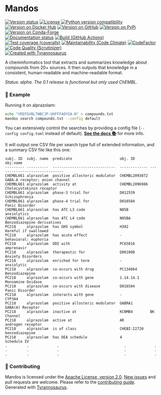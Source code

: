 # Mandos

[![Version status](https://img.shields.io/pypi/status/mandos)](https://pypi.org/project/mandos)
[![License](https://img.shields.io/badge/License-Apache%202.0-blue.svg)](https://opensource.org/licenses/Apache-2.0)
[![Python version compatibility](https://img.shields.io/pypi/pyversions/mandos)](https://pypi.org/project/mandos)
[![Version on Docker Hub](https://img.shields.io/docker/v/dmyersturnbull/mandos?color=green&label=Docker%20Hub)](https://hub.docker.com/repository/docker/dmyersturnbull/mandos)
[![Version on GitHub](https://img.shields.io/github/v/release/dmyersturnbull/mandos?include_prereleases&label=GitHub)](https://github.com/dmyersturnbull/mandos/releases)
[![Version on PyPi](https://img.shields.io/pypi/v/mandos)](https://pypi.org/project/mandos)
[![Version on Conda-Forge](https://img.shields.io/conda/vn/conda-forge/mandos?label=Conda-Forge)](https://anaconda.org/conda-forge/mandos)  
[![Documentation status](https://readthedocs.org/projects/mandos/badge)](https://mandos.readthedocs.io/en/stable)
[![Build (GitHub Actions)](https://img.shields.io/github/workflow/status/dmyersturnbull/mandos/Build%20&%20test?label=Build%20&%20test)](https://github.com/dmyersturnbull/mandos/actions)
[![Test coverage (coveralls)](https://coveralls.io/repos/github/dmyersturnbull/mandos/badge.svg?branch=main&service=github)](https://coveralls.io/github/dmyersturnbull/mandos?branch=main)
[![Maintainability (Code Climate)](https://api.codeclimate.com/v1/badges/aa7c12d45ad794e45e55/maintainability)](https://codeclimate.com/github/dmyersturnbull/mandos/maintainability)
[![CodeFactor](https://www.codefactor.io/repository/github/dmyersturnbull/mandos/badge)](https://www.codefactor.io/repository/github/dmyersturnbull/mandos)
[![Code Quality (Scrutinizer)](https://scrutinizer-ci.com/g/dmyersturnbull/mandos/badges/quality-score.png?b=main)](https://scrutinizer-ci.com/g/dmyersturnbull/mandos/?branch=main)  
[![Created with Tyrannosaurus](https://img.shields.io/badge/Created_with-Tyrannosaurus-0000ff.svg)](https://github.com/dmyersturnbull/mandos)

A cheminformatics tool that extracts and summarizes knowledge about compounds from 20+ sources.
It then outputs that knowledge in a consistent, human-readable and machine-readable format.

_Status: alpha. The 0.1 release is functional but only used ChEMBL._

### 🎨 Example

Running it on alprazolam:

```bash
echo "VREFGVBLTWBCJP-UHFFFAOYSA-N" > compounds.txt
mandos search compounds.txt --config default
```

You can extensively control the searches by providing a config file (`--config config.toml` instead of default).
**[See the docs 📚](https://mandos-chem.readthedocs.io/en/latest/)** for more info.

It will output one CSV file per search type full of extended information, and a summary CSV file like this one:

```
subj. ID  subj. name  predicate                      obj. ID       obj.name
--------- ----------  -----------------------------  ------------- ------------------------------
CHEMBL661 alprazolam  positive allosteric modulator  CHEMBL2093872 GABA-A receptor; anion channel
CHEMBL661 alprazolam  activity at                    CHEMBL2096986 Cholecystokinin receptor
CHEMBL661 alprazolam  phase-3 trial for              D012559       Schizophrenia
CHEMBL661 alprazolam  phase-4 trial for              D016584       Panic Disorder
CHEMBL661 alprazolam  has ATC L3 code                N05B          anxiolytics
CHEMBL661 alprazolam  has ATC L4 code                N05BA         Benzodiazepine derivatives
PC218     alprazolam  has GHS symbol                 H302          Harmful if swallowed
PC218     alprazolam  has acute effect               -             behavioral: euphoria
PC218     alprazolam  DDI with                       PC65016       amprenavir
PC218     alprazolam  therapeutic for                D001008       Anxiety Disorders
PC218     alprazolam  enriched for term              -             anxiolytic
PC218     alprazolam  co-occurs with drug            PC134664      Benzodiazepine
PC218     alprazolam  co-occurs with gene            1.14.14.1     Monoamine Oxidase
PC218     alprazolam  co-occurs with disease         D016584       Panic Disorder
PC218     alprazolam  interacts with gene            -             CYP3A4
PC218     alprazolam  positive allosteric modulator  GABRA1        GABA(A) Receptor
PC218     alprazolam  inactive at                    KCNMB4        BK Channel
PC218     alprazolam  active at                      AR            androgen receptor
PC218     alprazolam  is of class                    CHEBI:22720   benzodiazepine
PC218     alprazolam  has DEA schedule               4             Schedule IV
.         .             .                              .             .
.         .             .                              .             .
.         .             .                              .             .
```

### 🍁 Contributing

Mandos is licensed under the [Apache License, version 2.0](https://www.apache.org/licenses/LICENSE-2.0).
[New issues](https://github.com/dmyersturnbull/mandos/issues) and pull requests are welcome.
Please refer to the [contributing guide](https://github.com/dmyersturnbull/mandos/blob/master/CONTRIBUTING.md).  
Generated with [Tyrannosaurus](https://github.com/dmyersturnbull/tyrannosaurus).
